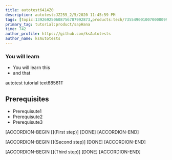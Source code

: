 ```yaml
---
title: autotest6414Z0
description: autotestcJZ255_2/5/2020 11:45:59 PM
tags: [topic:139269250608756787992873,products:tech/73554900100700000996,tutorial:experience/advanced]
primary_tag: tutorial:product/sapHana
time: 742
author_profile: https://github.com/ksAutotests
author_name: ksAutotests
---
```

### You will learn
- You will learn this
- and that

autotest tutorial text68561T

## Prerequisites
- Prerequisute1
- Prerequisute2
- Prerequisute3

[ACCORDION-BEGIN [](First step)]
[DONE]
[ACCORDION-END]

[ACCORDION-BEGIN [](Second step)]
[DONE]
[ACCORDION-END]

[ACCORDION-BEGIN [](Third step)]
[DONE]
[ACCORDION-END]

